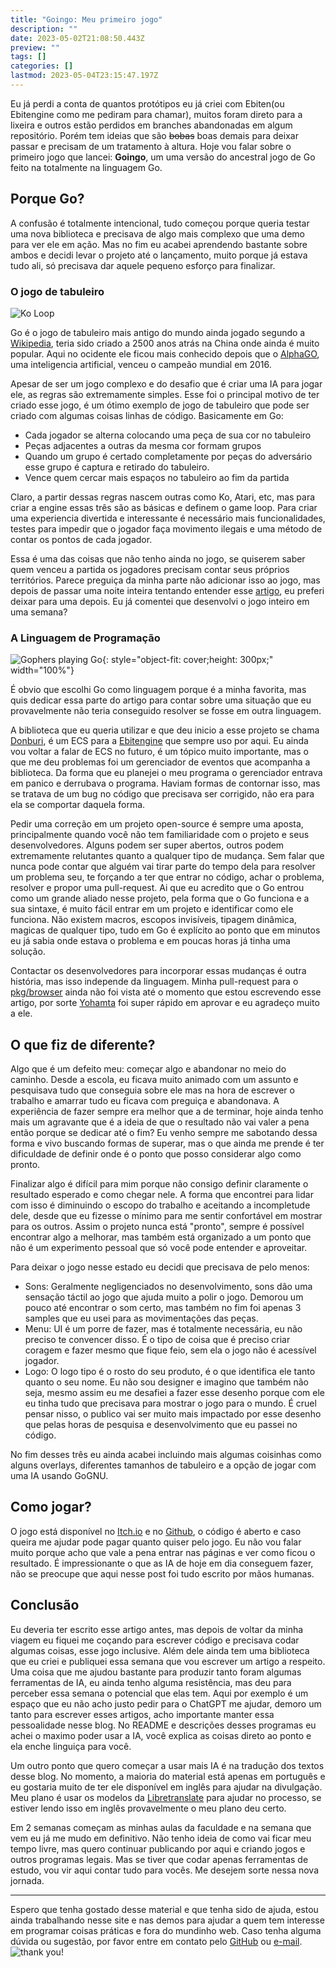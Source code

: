 ```yaml
---
title: "Goingo: Meu primeiro jogo"
description: ""
date: 2023-05-02T21:08:50.443Z
preview: ""
tags: []
categories: []
lastmod: 2023-05-04T23:15:47.197Z
---
```

Eu já perdi a conta de quantos protótipos eu já criei com Ebiten(ou Ebitengine como me pediram para chamar), muitos foram direto para a lixeira e outros estão perdidos em branches abandonadas em algum repositório. Porém tem ideias que são ~~bobas~~ boas demais para deixar passar e precisam de um tratamento à altura. Hoje vou falar sobre o primeiro jogo que lancei: **Goingo**, um uma versão do ancestral jogo de Go feito na totalmente na linguagem Go.

## Porque Go?

A confusão é totalmente intencional, tudo começou porque queria testar uma nova biblioteca e precisava de algo mais complexo que uma demo para ver ele em ação. Mas no fim eu acabei aprendendo bastante sobre ambos e decidi levar o projeto até o lançamento, muito porque já estava tudo ali, só precisava dar aquele pequeno esforço para finalizar.

### O jogo de tabuleiro

![Ko Loop](https://www.learn-go.net/images/ko.gif)

Go é o jogo de tabuleiro mais antigo do mundo ainda jogado segundo a [Wikipedia](https://pt.wikipedia.org/wiki/Go), teria sido criado a 2500 anos atrás na China onde ainda é muito popular. Aqui no ocidente ele ficou mais conhecido depois que o [AlphaGO](https://pt.wikipedia.org/wiki/AlphaGo), uma inteligencia artificial, venceu o campeão mundial em 2016.

Apesar de ser um jogo complexo e do desafio que é criar uma IA para jogar ele, as regras são extremamente simples. Esse foi o principal motivo de ter criado esse jogo, é um ótimo exemplo de jogo de tabuleiro que pode ser criado com algumas coisas linhas de código. Basicamente em Go:

- Cada jogador se alterna colocando uma peça de sua cor no tabuleiro
- Peças adjacentes a outras da mesma cor formam grupos
- Quando um grupo é certado completamente por peças do adversário esse grupo é captura e retirado do tabuleiro.
- Vence quem cercar mais espaços no tabuleiro ao fim da partida

Claro, a partir dessas regras nascem outras como Ko, Atari, etc, mas para criar a engine essas três são as básicas e definem o game loop. Para criar uma experiencia divertida e interessante é necessário mais funcionalidades, testes para impedir que o jogador faça movimento ilegais e uma método de contar os pontos de cada jogador.

Essa é uma das coisas que não tenho ainda no jogo, se quiserem saber quem venceu a partida os jogadores precisam contar seus próprios territórios. Parece preguiça da minha parte não adicionar isso ao jogo, mas depois de passar uma noite inteira tentando entender esse [artigo](https://www.oipaz.net/Carta.pdf), eu preferi deixar para uma depois. Eu já comentei que desenvolvi o jogo inteiro em uma semana?

### A Linguagem de Programação

![Gophers playing Go](https://raw.githubusercontent.com/MariaLetta/free-gophers-pack/master/illustrations/svg/23.svg){: style="object-fit: cover;height: 300px;" width="100%"}

É obvio que escolhi Go como linguagem porque é a minha favorita, mas quis dedicar essa parte do artigo para contar sobre uma situação que eu provavelmente não teria conseguido resolver se fosse em outra linguagem.

A biblioteca que eu queria utilizar e que deu inicio a
esse projeto se chama [Donburi](https://github.com/yohamta/donburi), é um ECS para a [Ebitengine](https://ebitengine.org/) que sempre uso por aqui. Eu ainda vou voltar a falar de ECS no futuro, é um tópico muito importante, mas o que me deu problemas foi um gerenciador de eventos que acompanha a biblioteca. Da forma que eu planejei o meu programa o gerenciador entrava em panico e derrubava o programa. Haviam formas de contornar isso, mas se tratava de um bug no código que precisava ser corrigido, não era para ela se comportar daquela forma.

Pedir uma correção em um projeto open-source é sempre uma aposta, principalmente quando você não tem familiaridade com o projeto e seus desenvolvedores. Alguns podem ser super abertos, outros podem extremamente relutantes quanto a qualquer tipo de mudança. Sem falar que nunca pode contar que alguém vai tirar parte do tempo dela para resolver um problema seu, te forçando a ter que entrar no código, achar o problema, resolver e propor uma pull-request. Ai que eu acredito que o Go entrou como um grande aliado nesse projeto, pela forma que o Go funciona e a sua sintaxe, é muito fácil entrar em um projeto e identificar como ele funciona. Não existem macros, escopos invisíveis, tipagem dinâmica, magicas de qualquer tipo, tudo em Go é explícito ao ponto que em minutos eu já sabia onde estava o problema e em poucas horas já tinha uma solução.

Contactar os desenvolvedores para incorporar essas mudanças é outra história, mas isso independe da linguagem. Minha pull-request para o [pkg/browser](https://github.com/pkg/browser/pull/52) ainda não foi vista até o momento que estou escrevendo esse artigo, por sorte [Yohamta](https://twitter.com/spaceshooting99) foi super rápido em aprovar e eu agradeço muito a ele.

## O que fiz de diferente?

Algo que é um defeito meu: começar algo e abandonar no meio do caminho. Desde a escola, eu ficava muito animado com um assunto e pesquisava tudo que conseguia sobre ele mas na hora de escrever o trabalho e amarrar tudo eu ficava com preguiça e abandonava. A experiência de fazer sempre era melhor que a de terminar, hoje ainda tenho mais um agravante que é a ideia de que o resultado não vai valer a pena então porque se dedicar até o fim? Eu venho sempre me sabotando dessa forma e vivo buscando formas de superar, mas o que ainda me prende é ter dificuldade de definir onde é o ponto que posso considerar algo como pronto.

Finalizar algo é difícil para mim porque não consigo definir claramente o resultado esperado e como chegar nele. A forma que encontrei para lidar com isso é diminuindo o escopo do trabalho e aceitando a incompletude dele, desde que eu fizesse o mínimo para me sentir confortável em mostrar para os outros. Assim o projeto nunca está "pronto", sempre é possível encontrar algo a melhorar, mas também está organizado a um ponto que não é um experimento pessoal que só você pode entender e aproveitar.

Para deixar o jogo nesse estado eu decidi que precisava de pelo menos:

- Sons: Geralmente negligenciados no desenvolvimento, sons dão uma sensação táctil ao jogo que ajuda muito a polir o jogo. Demorou um pouco até encontrar o som certo, mas também no fim foi apenas 3 samples que eu usei para as movimentações das peças.
- Menu: UI é um porre de fazer, mas é totalmente necessária, eu não preciso te convencer disso. É o tipo de coisa que é preciso criar coragem e fazer mesmo que fique feio, sem ela o jogo não é acessível jogador.
- Logo: O logo tipo é o rosto do seu produto, é o que identifica ele tanto quanto o seu nome. Eu não sou designer e imagino que também não seja, mesmo assim eu me desafiei a fazer esse desenho porque com ele eu tinha tudo que precisava para mostrar o jogo para o mundo. É cruel pensar nisso, o publico vai ser muito mais impactado por esse desenho que pelas horas de pesquisa e desenvolvimento que eu passei no código.

No fim desses três eu ainda acabei incluindo mais algumas coisinhas como alguns overlays, diferentes tamanhos de tabuleiro e a opção de jogar com uma IA usando GoGNU.

## Como jogar?

O jogo está disponível no [Itch.io](https://kam1sama.itch.io/goingo) e no [Github](https://github.com/joelschutz/goingo), o código é aberto e caso queira me ajudar pode pagar quanto quiser pelo jogo. Eu não vou falar muito porque acho que vale a pena entrar nas páginas e ver como ficou o resultado. É impressionante o que as IA de hoje em dia conseguem fazer, não se preocupe que aqui nesse post foi tudo escrito por mãos humanas.

## Conclusão

Eu deveria ter escrito esse artigo antes, mas depois de voltar da minha viagem eu fiquei me coçando para escrever código e precisava codar algumas coisas, esse jogo inclusive. Além dele ainda tem uma biblioteca que eu criei e publiquei essa semana que vou escrever um artigo a respeito. Uma coisa que me ajudou bastante para produzir tanto foram algumas ferramentas de IA, eu ainda tenho alguma resistência, mas deu para perceber essa semana o potencial que elas tem. Aqui por exemplo é um espaço que eu não acho justo pedir para o ChatGPT me ajudar, demoro um tanto para escrever esses artigos, acho importante manter essa pessoalidade nesse blog. No README e descrições desses programas eu achei o maximo poder usar a IA, você explica as coisas direto ao ponto e ela enche linguiça para você.

Um outro ponto que quero começar a usar mais IA é na tradução dos textos desse blog. No momento, a maioria do material está apenas em português e eu gostaria muito de ter ele disponível em inglês para ajudar na divulgação. Meu plano é usar os modelos da [Libretranslate](https://libretranslate.com/) para ajudar no processo, se estiver lendo isso em inglês provavelmente o meu plano deu certo.

Em 2 semanas começam as minhas aulas da faculdade e na semana que vem eu já me mudo em definitivo. Não tenho ideia de como vai ficar meu tempo livre, mas quero continuar publicando por aqui e criando jogos e outros programas legais. Mas se tiver que codar apenas ferramentas de estudo, vou vir aqui contar tudo para vocês. Me desejem sorte nessa nova jornada.

---

Espero que tenha gostado desse material e que tenha sido de ajuda, estou ainda trabalhando nesse site e nas demos para ajudar a quem tem interesse em programar coisas práticas e fora do mundinho web. Caso tenha alguma dúvida ou sugestão, por favor entre em contato pelo [GitHub](https://github.com/joelschutz) ou [e-mail](mailto:joelsschutz@yahoo.com.br).
![thank you!](https://media.giphy.com/media/v1.Y2lkPTc5MGI3NjExNDU3M2ZhZmUxZDQ4NGM3NGY1YjJlMzFkZmNkYTA2NmFhZGExNGFiNCZjdD1n/htebeL9yH0ZI9K47Jo/giphy.gif)
